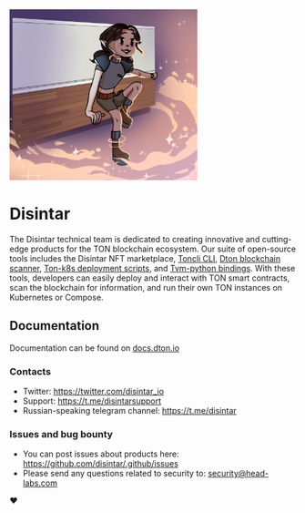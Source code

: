 <img style="height: 300px" src="https://raw.githubusercontent.com/disintar/.github/main/2.png"/>

# Disintar

The Disintar technical team is dedicated to creating innovative and cutting-edge products for the TON blockchain ecosystem. Our suite of open-source tools includes the Disintar NFT marketplace, [Toncli CLI](), [Dton blockchain scanner](), [Ton-k8s deployment scripts](), and [Tvm-python bindings](). With these tools, developers can easily deploy and interact with TON smart contracts, scan the blockchain for information, and run their own TON instances on Kubernetes or Compose.

## Documentation

Documentation can be found on [docs.dton.io](docs.dton.io)

### Contacts

- Twitter: https://twitter.com/disintar_io
- Support: https://t.me/disintarsupport
- Russian-speaking telegram channel: https://t.me/disintar


### Issues and bug bounty

- You can post issues about products here: https://github.com/disintar/.github/issues
- Please send any questions related to security to: security@head-labs.com

:heart: 
